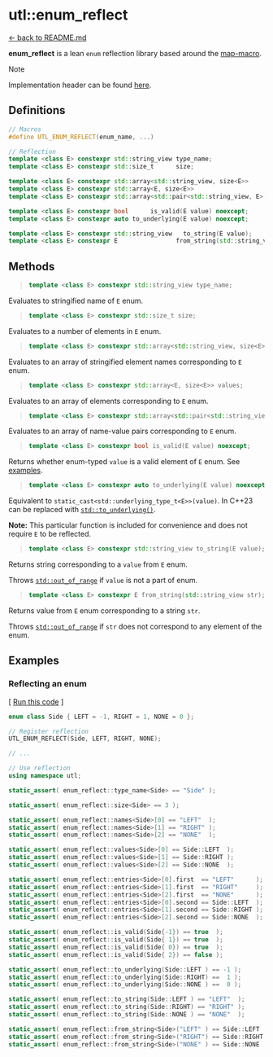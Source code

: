 # utl::enum_reflect

[<- back to README.md](https://github.com/DmitriBogdanov/UTL/tree/master)

**enum_reflect** is a lean `enum` reflection library based around the [map-macro](https://github.com/swansontec/map-macro).

> [!Note]
> Implementation header can be found [here](../include/UTL/module_enum_reflect.hpp).

## Definitions

```cpp
// Macros
#define UTL_ENUM_REFLECT(enum_name, ...)

// Reflection
template <class E> constexpr std::string_view type_name;
template <class E> constexpr std::size_t      size;

template <class E> constexpr std::array<std::string_view, size<E>>               names;
template <class E> constexpr std::array<E, size<E>>                              values;
template <class E> constexpr std::array<std::pair<std::string_view, E>, size<E>> entries;

template <class E> constexpr bool      is_valid(E value) noexcept;
template <class E> constexpr auto to_underlying(E value) noexcept;

template <class E> constexpr std::string_view   to_string(E value);
template <class E> constexpr E                from_string(std::string_view str);
```

## Methods

> ```cpp
> template <class E> constexpr std::string_view type_name;
> ```

Evaluates to stringified name of `E` enum.

> ```cpp
> template <class E> constexpr std::size_t size;
> ```

Evaluates to a number of elements in `E` enum.

> ```cpp
> template <class E> constexpr std::array<std::string_view, size<E>> names;
> ```

Evaluates to an array of stringified element names corresponding to `E` enum.

> ```cpp
> template <class E> constexpr std::array<E, size<E>> values;
> ```

Evaluates to an array of elements corresponding to `E` enum.

> ```cpp
> template <class E> constexpr std::array<std::pair<std::string_view, E>, size<E>> entries;
> ```

Evaluates to an array of name-value pairs corresponding to `E` enum.

> ```cpp
> template <class E> constexpr bool is_valid(E value) noexcept;
> ```

Returns whether enum-typed `value` is a valid element of `E` enum. See [examples](#reflecting-an-enum).

> ```cpp
> template <class E> constexpr auto to_underlying(E value) noexcept;
> ```

Equivalent to `static_cast<std::underlying_type_t<E>>(value)`. In C++23 can be replaced with [`std::to_underlying()`](https://en.cppreference.com/w/cpp/utility/to_underlying).

**Note:** This particular function is included for convenience and does not require `E` to be reflected.

> ```cpp
> template <class E> constexpr std::string_view to_string(E value);
> ```

Returns string corresponding to a `value` from `E` enum.

Throws [`std::out_of_range`](https://en.cppreference.com/w/cpp/error/out_of_range) if `value` is not a part of enum.

> ```cpp
> template <class E> constexpr E from_string(std::string_view str);
> ```

Returns value from `E` enum corresponding to a string `str`.

Throws [`std::out_of_range`](https://en.cppreference.com/w/cpp/error/out_of_range) if `str` does not correspond to any element of the enum.

## Examples

### Reflecting an enum

[ [Run this code](https://godbolt.org/#z:OYLghAFBqd5QCxAYwPYBMCmBRdBLAF1QCcAaPECAMzwBtMA7AQwFtMQByARg9KtQYEAysib0QXACx8BBAKoBnTAAUAHpwAMvAFYTStJg1DIApACYAQuYukl9ZATwDKjdAGFUtAK4sGe1wAyeAyYAHI%2BAEaYxCDSAA6oCoRODB7evnoJSY4CQSHhLFEx0naYDilCBEzEBGk%2Bfly2mPY5DJXVBHlhkdGxtlU1dRmNCgOdwd2FvZIAlLaoXsTI7BzmAMzByN5YANQma24IBARxCiAA9OfETADuAHTAhAheEV5KS7KMBHdoLOcAIixCMQ8BZUMB0IZUAA3c5yAAqAXOLCYo2i5ySRnoAH1NttMHDEXcEHE4vtsCYNABBSlUxg%2BHZbVEKHZCPC7EwAdgsOwC2AAYvC9mt/jsALSNHYAJQAkgBxAASQv2osloQA8qFsMLRRo9pz/vsrNTaZdpZhHmjiDtiJgqC0UrSEQFsdhQnIALLYqUCvlueEQNlYUi8gXwkOyxXhnYarUzI202nBAg7FHBCAzfXGqk7XM7N7BYA7ZhsBRxJjLfMEWgJk3UvM7M2KTA2u0OgS0hsFozF1iYMsVlteau1mn1vOjJiOZDY5nRAgQHb0ljY232soEEAgAgATzimGxJcw%2BzcQePa21KpVezMZjP5jMO3ja2znYnVWns4U7wXS4YPlXNsNy3JIAC9z1Pdlz0vEVrzWJ9RzfXNJ0/OcakXZdAPXBwtyPBQT3vC8TAAVgsDQSNFK8RRvMw%2BUFB9c2fbMGxQvAZzQ39MLXFpcL7fCDkIilSK4CidWvB9IyVBimKQnZWPY795ww/8V244CQDwgioPJEiLDMUSqMo29YwpW9GMQ8dkI/Nivx/ZSALUnCQGhMQvH7LSsB00jyOIyjYOos8tzooUEJfWT5NspS/wcoCnJc7x3IE7SiOEgz/NFQKQEkoUZMsuTrIUuzotU2LN2c1zEsgzyUr0tLDQCqCtxM8ywrrHN3ynGyOPskrsLKr4QUqwTdJ8/47hoYhRlzQyaOChiG1C5iOtQxT0OKrCeJAAa8CG5KhIsETfPGvBJpTMTqIk%2BUpLMhtcvaqzOsKqKuNKrdtt26r9v0o6Jqm86jLMEz5tu0cWIKyK1pevq3sEQb%2BKq6CRoou4lDQBh0H%2B1lGpAYKWqWh6VqKqHNve%2BHhtSo7UYEDGZsy7LFvC8HuvWxz%2Bthnayb23TvrGqn0cxzLmoZtqwceiHOJUjb1LwBRsXi9lA207kJS5f5MxmghiDcvHGbF5niel2X5fQRXPO5HYRINdX0p2TXteF%2B78r11aJZi6GQBluWxAV%2B9zfIq3MbtlsHdFwnnsl1mt0943TePc39IDmaqDEJQHd1sPIYj17t1QbEvHR6JaB3QtY6CsMn0xiUQ%2BWrqXZ6qWnKIPOC%2BIIuS7pq74Wt%2BrRQt6uCdroms/dpv86wVvi6MUuQGa7vrx2PU7vTwfw7dzam9GEEp8y3G54u285puu7Q5XzO1/UjfNfb7Hsr3gHsuk0Ga6es/evX3PN%2BvrAms1bU75ooGR8LKOwivrYem0qDEFQCuT%2BRgPLQQgA%2BQ%2Bj5/473Lv3J2GdXZv3UpA6B2JYHAHgeSRBt4H63lQTfTuGDQF1xZtnPBMCr5wKSp9UhgNf7SQFtjIWS8DS0g4HMWgnBiK8D8BwLQpBUCcDcNYawckFhLBbOsHgpBNwSMEXMAA1iAAAbMRO4axOQAA5iIAE4NAaBMWsMwxizHGP0JwSQYjNC8GkRwXgZwNBqNcXMOAsAYCIBQNAuIdBojkEoL8UJ9AYhMiMFwXRli%2BB0AINEM4EAIiuNIBEYI1QdycFUTk5gxAdzqgiNoYC3BeC/DYIIdUDAi5ZKwK8YAbgxC0DOFU0gWAURYhWJI/AtpyjQn7FkzAqgyjDn6bwZMzQsm0DwBEa4JSPDfw0WokELACm8BGcQCIiRMD/EwL04ACyjC%2BL4AYYACgABqO0bjqn3OI1R/BBAiDEOwKQMhBDNjUFk3QjQDDnNMJYaw%2BhFlnEgHMVAcRWidLFKMdAKoQVWEsFwTk4p1RmDcbskEWBIUZiaO2PwEBXBDAaKQQIEwChFEyIkZIAhyV0uyCkLoNLegjGaBuCoYwmWcuJe0GobKegxBGLyzw9Q9CTiFdSkVEg5gKEUcseVjiOCiNIOIyR7idiqGMbosUujJCMiBUWBJdwNDmp2BAXAhASA3jWFwGYvB1FaBmHMBAmAmDj0oEIpxvAtnEW8ZqtxnBPEgG8S6wRpB/FBIWCcYcESIBRLCcQUIfZOC6v1Ya41hhTW6PNea3gmB8BEDxXoV5whRDiC%2BRW356h1kAtIDca4cRtm%2BrVS49Z7j1TDjiMOHYqAqA6r1Qao1cS80Fr1BADwLBonRHtY651vjtGxHzbosxkgzBcD1RocxnIuAJNVc40gAag1ZPcWGiNy7SA6LWJIO4uit2SA0GYsxW7dH7o0GYaQwiOBrE7Vq0NPiNFutVdijV56gORtA7spIzhJBAA%3D%3D%3D) ]

```cpp
enum class Side { LEFT = -1, RIGHT = 1, NONE = 0 };

// Register reflection
UTL_ENUM_REFLECT(Side, LEFT, RIGHT, NONE);

// ...

// Use reflection
using namespace utl;

static_assert( enum_reflect::type_name<Side> == "Side" );

static_assert( enum_reflect::size<Side> == 3 );

static_assert( enum_reflect::names<Side>[0] == "LEFT"  );
static_assert( enum_reflect::names<Side>[1] == "RIGHT" );
static_assert( enum_reflect::names<Side>[2] == "NONE"  );

static_assert( enum_reflect::values<Side>[0] == Side::LEFT  );
static_assert( enum_reflect::values<Side>[1] == Side::RIGHT );
static_assert( enum_reflect::values<Side>[2] == Side::NONE  );

static_assert( enum_reflect::entries<Side>[0].first  == "LEFT"      );
static_assert( enum_reflect::entries<Side>[1].first  == "RIGHT"     );
static_assert( enum_reflect::entries<Side>[2].first  == "NONE"      );
static_assert( enum_reflect::entries<Side>[0].second == Side::LEFT  );
static_assert( enum_reflect::entries<Side>[1].second == Side::RIGHT );
static_assert( enum_reflect::entries<Side>[2].second == Side::NONE  );

static_assert( enum_reflect::is_valid(Side{-1}) == true  );
static_assert( enum_reflect::is_valid(Side{ 1}) == true  );
static_assert( enum_reflect::is_valid(Side{ 0}) == true  );
static_assert( enum_reflect::is_valid(Side{ 2}) == false );

static_assert( enum_reflect::to_underlying(Side::LEFT ) == -1 );
static_assert( enum_reflect::to_underlying(Side::RIGHT) ==  1 );
static_assert( enum_reflect::to_underlying(Side::NONE ) ==  0 );

static_assert( enum_reflect::to_string(Side::LEFT ) == "LEFT"  );
static_assert( enum_reflect::to_string(Side::RIGHT) == "RIGHT" );
static_assert( enum_reflect::to_string(Side::NONE ) == "NONE"  );

static_assert( enum_reflect::from_string<Side>("LEFT" ) == Side::LEFT  );
static_assert( enum_reflect::from_string<Side>("RIGHT") == Side::RIGHT );
static_assert( enum_reflect::from_string<Side>("NONE" ) == Side::NONE  );
```